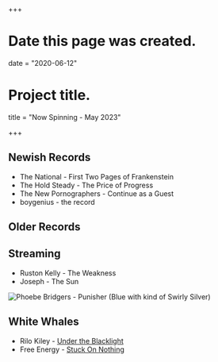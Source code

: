 +++
# Date this page was created.
date = "2020-06-12"

# Project title.
title = "Now Spinning - May 2023"

+++

## Newish Records

* The National - First Two Pages of Frankenstein
* The Hold Steady - The Price of Progress
* The New Pornographers - Continue as a Guest
* boygenius - the record


## Older Records

## Streaming

* Ruston Kelly - The Weakness
* Joseph - The Sun



![Phoebe Bridgers - Punisher (Blue with kind of Swirly Silver)](/img/punisher.jpg)

## White Whales
* Rilo Kiley - [Under the Blacklight](https://www.discogs.com/Rilo-Kiley-Under-The-Blacklight/release/3077280)
* Free Energy - [Stuck On Nothing](https://www.discogs.com/Free-Energy-Stuck-On-Nothing/release/2260616)



